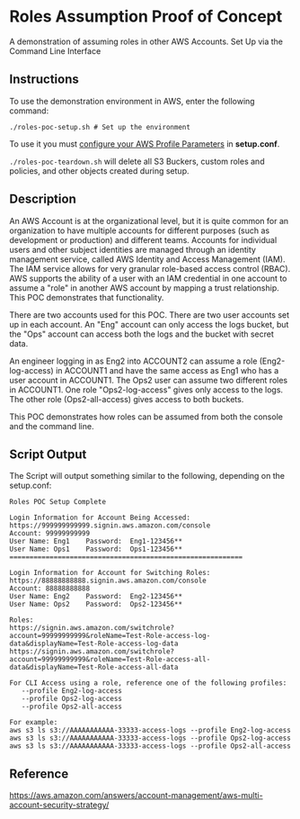 # Roles Assumption Proof of Concept
A demonstration of assuming roles in other AWS Accounts.  Set Up via the Command Line Interface

## Instructions
To use the demonstration environment in AWS, enter the following command:
```
./roles-poc-setup.sh # Set up the environment
```

To use it you must [configure your AWS Profile Parameters](../master/doc/configuration.md)
in **setup.conf**.

`./roles-poc-teardown.sh` will delete all S3 Buckers, custom roles and policies, and
other objects created during setup.

## Description
An AWS Account is at the organizational level, but it is quite common for an organization
to have multiple accounts for different purposes (such as development or production) and
different teams.  Accounts for individual users and other subject identities are managed
through an identity management service, called AWS Identity and Access Management (IAM).  
The IAM service allows for very granular role-based access control (RBAC).  AWS supports
the ability of a user with an IAM credential in one account to assume a "role" in another
AWS account by mapping a trust relationship.  This POC demonstrates that functionality.

There are two accounts used for this POC.  There are two user accounts set up in each
account. An "Eng" account can only access the logs bucket, but the "Ops" account can
access both the logs and the bucket with secret data.

An engineer logging in as Eng2 into ACCOUNT2 can assume a role (Eng2-log-access) in
ACCOUNT1 and have the same access as Eng1 who has a user account in ACCOUNT1.  The
Ops2 user can assume two different roles in ACCOUNT1.  One role "Ops2-log-access"
gives only access to the logs. The other role (Ops2-all-access) gives access to both
buckets.

This POC demonstrates how roles can be assumed from both the console and the command line.

## Script Output
The Script will output something similar to the following, depending on the setup.conf:

```
Roles POC Setup Complete

Login Information for Account Being Accessed:
https://999999999999.signin.aws.amazon.com/console
Account: 99999999999
User Name: Eng1    Password:  Eng1-123456**
User Name: Ops1    Password:  Ops1-123456**
==========================================================

Login Information for Account for Switching Roles:
https://88888888888.signin.aws.amazon.com/console
Account: 88888888888
User Name: Eng2    Password:  Eng2-123456**
User Name: Ops2    Password:  Ops2-123456**

Roles:
https://signin.aws.amazon.com/switchrole?account=99999999999&roleName=Test-Role-access-log-data&displayName=Test-Role-access-log-data
https://signin.aws.amazon.com/switchrole?account=99999999999&roleName=Test-Role-access-all-data&displayName=Test-Role-access-all-data

For CLI Access using a role, reference one of the following profiles:
   --profile Eng2-log-access
   --profile Ops2-log-access
   --profile Ops2-all-access

For example:
aws s3 ls s3://AAAAAAAAAAA-33333-access-logs --profile Eng2-log-access
aws s3 ls s3://AAAAAAAAAAA-33333-access-logs --profile Ops2-log-access
aws s3 ls s3://AAAAAAAAAAA-33333-access-logs --profile Ops2-all-access
```

## Reference
https://aws.amazon.com/answers/account-management/aws-multi-account-security-strategy/
